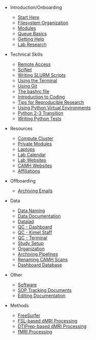 [//]: <> (This handles the ordering of the pages in the sidebar.you can also have a navigation bar across the top. that gets reflected in the _navbar.md file.)

- Introduction/Onboarding

  - [Start Here](introduction/New-TIGRLab-Member-To-Do-List.md)
  - [Filesystem Organization](introduction/Filesystem-Organization.md)
  - [Modules](introduction/Modules.md)
  - [Queue Basics](introduction/Queue-basics.md)
  - [Getting Help](introduction/Getting-Help.md)
  - [Lab Research](introduction/Lab-research.md)

- Technical Skills

  - [Remote Access](technical_skills/beginner/Remote-Access.md)
  - [SciNet](technical_skills/beginner/SciNet.md)
  - [Writing SLURM Scripts](technical_skills/beginner/Writing-Slurm-scripts.md)
  - [Using the Terminal](technical_skills/beginner/Using-The-Terminal.md)
  - [Using Git](technical_skills/beginner/Using-Git.md)
  - [The bashrc file](technical_skills/beginner/The-bashrc-file.md)
  - [Introduction to Coding](technical_skills/beginner/Introduction-to-Coding.md)
  - [Tips for Reproducible Research](technical_skills/beginner/Tips-for-reproducible-research.md)
  - [Using Python Virtual Environments](technical_skills/beginner/Using-Python-Virtual-Environments.md)
  - [Python 2-3 Transition](technical_skills/beginner/Python-2—3-Transition.md)
  - [Writing Python Tests](technical_skills/advanced/Writing-Tests.md)

- Resources

  - [Compute Cluster](resources/Compute-Clusters.md)
  - [Private Modules](resources/Private-Modules.md)
  - [Laptops](resources/Laptops.md)
  - [Lab Calendar](resources/Lab-Calendar.md)
  - [Lab Websites](resources/Lab-websites.md)
  - [CAMH Websites](resources/CAMH-resources.md)
  - [Affiliations](resources/Affiliations.md)

- Offboarding

  - [Archiving Emails](offboarding/Archiving-emails.md)

- Data

  - [Data Naming](data/introduction/Data-Naming.md)
  - [Data Documentation](data/introduction/Data-Documentation.md)
  - [Datalad](data/introduction/Datalad.md)
  - [QC - Dashboard](data/intermediate/QC---dashboard.md)
  - [QC - Kimel Staff](data/intermediate/QC---Kimel-staff.md)
  - [QC - Terminal](data/intermediate/QC---terminal.md)
  - [Study Setup](data/advanced/Study-Setup.md)
  - [Organization](data/advanced/Data-Organization.md)
  - [Archiving Pipelines](data/advanced/Archive-Pipelines.md)
  - [Renaming CAMH Scans](data/advanced/Renaming-CAMH-Scans-with-scans.csv.md)
  - [Dashboard Database](data/advanced/Dashboard-Database.md)

- Other

  - [Software](other/Software.md)
  - [SOP Tracking Documents](other/SOP-Tracking-Documents.md)
  - [Editing Documentation](other/Editing-Documentation.md)

- Methods

  - [FreeSurfer](methods/freesurfer.md)
  - [FSL-based dMRI Processing](methods/FSL-based-DTI-Processing.md)
  - [DTIPrep-based dMRI Processing](methods/DTIPrep.md)
  - [fMRI Processing](methods/fMRI-Processing.md)
